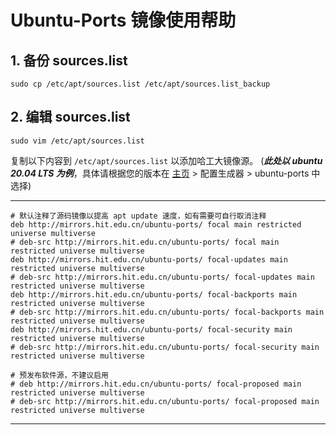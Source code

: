 # Ubuntu-Ports 镜像使用帮助

## 1. 备份 sources.list

```shell
sudo cp /etc/apt/sources.list /etc/apt/sources.list_backup
```

## 2. 编辑 sources.list

```shell
sudo vim /etc/apt/sources.list
```

复制以下内容到 `/etc/apt/sources.list` 以添加哈工大镜像源。
(**_此处以 ubuntu 20.04 LTS 为例_**，具体请根据您的版本在 [主页](#/home) > 配置生成器 > ubuntu-ports 中选择)

---

```
# 默认注释了源码镜像以提高 apt update 速度，如有需要可自行取消注释
deb http://mirrors.hit.edu.cn/ubuntu-ports/ focal main restricted universe multiverse
# deb-src http://mirrors.hit.edu.cn/ubuntu-ports/ focal main restricted universe multiverse
deb http://mirrors.hit.edu.cn/ubuntu-ports/ focal-updates main restricted universe multiverse
# deb-src http://mirrors.hit.edu.cn/ubuntu-ports/ focal-updates main restricted universe multiverse
deb http://mirrors.hit.edu.cn/ubuntu-ports/ focal-backports main restricted universe multiverse
# deb-src http://mirrors.hit.edu.cn/ubuntu-ports/ focal-backports main restricted universe multiverse
deb http://mirrors.hit.edu.cn/ubuntu-ports/ focal-security main restricted universe multiverse
# deb-src http://mirrors.hit.edu.cn/ubuntu-ports/ focal-security main restricted universe multiverse

# 预发布软件源，不建议启用
# deb http://mirrors.hit.edu.cn/ubuntu-ports/ focal-proposed main restricted universe multiverse
# deb-src http://mirrors.hit.edu.cn/ubuntu-ports/ focal-proposed main restricted universe multiverse
```

---
